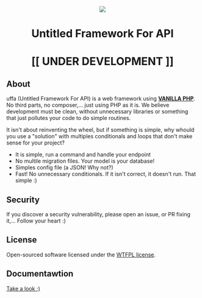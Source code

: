 <p align="center">
   <img src="https://i.imgur.com/RRGpKfP.png"/>
</p>
<h1 align="center">Untitled Framework For API</h1>
<h1 align="center">[[ UNDER DEVELOPMENT ]]</h1>

## About

uffa (Untitled Framework For API) is a web framework using [**VANILLA PHP**](https://en.wikipedia.org/wiki/Vanilla_software). No third parts, no composer,... just using PHP as it is. We believe development must be clean, without unnecessary libraries or something that just pollutes your code to do simple routines.

It isn't about reinventing the wheel, but if something is simple, why whould you use a "solution" with multiples conditionals and loops that don't make sense for your project?

 * It is simple, run a command and handle your endpoint
 * No multile migration files. Your model is your database!
 * Simples config file (a JSON! Why not?)
 * Fast! No unnecessary conditionals. If it isn't correct, it doesn't run. That simple :)

## Security
If you discover a security vulnerability, please open an issue, or PR fixing it,... Follow your heart :)

## License
Open-sourced software licensed under the [WTFPL license](http://www.wtfpl.net/).

## Documentawtion

[Take a look ;)](https://github.com/w-lopes/uffa/wiki/uffa)
